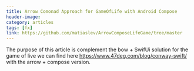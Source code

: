 ```yaml
---
title: Arrow Comonad Approach for GameOfLife with Android Compose
header-image:
category: articles
tags: [fx]
link: https://github.com/matiaslev/ArrowComposeLifeGame/tree/master
---
```

The purpose of this article is complement the bow + SwifUi solution for the game of live we can find here https://www.47deg.com/blog/conway-swift/ with the arrow + compose version.